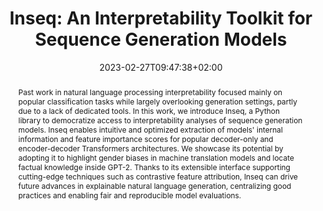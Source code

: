 ---
# Documentation: https://sourcethemes.com/academic/docs/managing-content/

title: "Inseq: An Interpretability Toolkit for Sequence Generation Models"
authors: [Gabriele Sarti, Nils Feldhus, Ludwig Sickert, Oskar van der Wal]
date: 2023-02-27T09:47:38+02:00
doi: ""

# Schedule page publish date (NOT publication's date).
publishDate: 2023-02-27T09:47:38+02:00

# Publication type.
# Legend: 0 = Uncategorized; 1 = Conference paper; 2 = Journal article;
# 3 = Preprint / Working Paper; 4 = Report; 5 = Book; 6 = Book section;
# 7 = Thesis; 8 = Patent
publication_types: ["3"]

# Publication name and optional abbreviated publication name.
publication: "Arxiv Preprint"
publication_short: "Arxiv"

abstract: "Past work in natural language processing interpretability focused mainly on popular classification tasks while largely overlooking generation settings, partly due to a lack of dedicated tools. In this work, we introduce Inseq, a Python library to democratize access to interpretability analyses of sequence generation models. Inseq enables intuitive and optimized extraction of models' internal information and feature importance scores for popular decoder-only and encoder-decoder Transformers architectures. We showcase its potential by adopting it to highlight gender biases in machine translation models and locate factual knowledge inside GPT-2. Thanks to its extensible interface supporting cutting-edge techniques such as contrastive feature attribution, Inseq can drive future advances in explainable natural language generation, centralizing good practices and enabling fair and reproducible model evaluations."

# Summary. An optional shortened abstract.
summary: "We present Inseq, a Python library to democratize access to interpretability analyses of sequence generation models."

tags: [Natural Language Processing, HuggingFace, Deep Learning, Interpretability, Machine Translation, Transformers, Feature Attribution, Natural Language Generation, Library]
categories: [Natural Language Processing]
featured: false

# Custom links (optional).
#   Uncomment and edit lines below to show custom links.
# links:
# - name: Follow
#   url: https://twitter.com
#   icon_pack: fab
#   icon: twitter
links:
- name: ArXiv
  url: https://arxiv.org/abs/2302.13942
  icon_pack: fas
  icon: file-contract
- name: Docs
  url: https://inseq.readthedocs.io
  icon_pack: fas
  icon: book
- name: Repository
  url: https://github.com/inseq-team/inseq
  icon_pack: fab
  icon: github
- name: PyPI
  url: https://pypi.org/project/inseq/
  icon_pack: fab
  icon: python
- name: Twitter
  icon: twitter
  icon_pack: fab
  url: https://twitter.com/InseqDev
- name: Mastodon
  icon: mastodon
  icon_pack: fab
  link: https://sigmoid.social/@inseq
- name: Hugging Face
  url: https://huggingface.co/inseq
  icon: codepen
  icon_pack: fab
- name: Demo
  url: https://huggingface.co/spaces/oskarvanderwal/MT-bias-demo
  icon_pack: fas
  icon: rocket

url_pdf: https://arxiv.org/pdf/2302.13942
url_code:
url_dataset:
url_poster:
url_project:
url_slides:
url_source:
url_video:

# Featured image
# To use, add an image named `featured.jpg/png` to your page's folder. 
# Focal points: Smart, Center, TopLeft, Top, TopRight, Left, Right, BottomLeft, Bottom, BottomRight.
image:
  caption: ""
  focal_point: ""
  preview_only: false

# Associated Projects (optional).
#   Associate this publication with one or more of your projects.
#   Simply enter your project's folder or file name without extension.
#   E.g. `internal-project` references `content/project/internal-project/index.md`.
#   Otherwise, set `projects: []`.
projects: [inseq]

# Slides (optional).
#   Associate this publication with Markdown slides.
#   Simply enter your slide deck's filename without extension.
#   E.g. `slides: "example"` references `content/slides/example/index.md`.
#   Otherwise, set `slides: ""`.
slides: ""
---